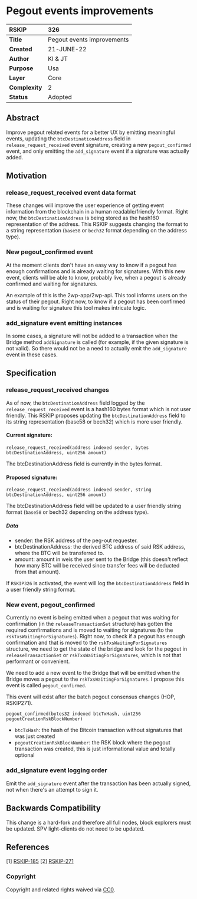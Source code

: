 # Pegout events improvements

|RSKIP          |326           |
| :------------ |:-------------|
|**Title**      |Pegout events improvements |
|**Created**    |21-JUNE-22 |
|**Author**     |KI & JT |
|**Purpose**    |Usa |
|**Layer**      |Core |
|**Complexity** |2 |
|**Status**     |Adopted |

## Abstract

Improve pegout related events for a better UX by emitting meaningful events, updating the `btcDestinationAddress` field in `release_request_received` event signature, creating a new `pegout_confirmed` event, and only emitting the `add_signature` event if a signature was actually added.

## Motivation

### release_request_received event data format

These changes will improve the user experience of getting event information from the blockchain in a human readable/friendly format.
Right now, the `btcDestinationAddress` is being stored as the hash160 representation of the address. This RSKIP suggests changing the format to a string representation (`base58` or `bech32` format depending on the address type).

### New pegout_confirmed event

At the moment clients don't have an easy way to know if a pegout has enough confirmations and is already waiting for signatures. With this new event, clients will be able to know, probably live, when a pegout is already confirmed and waiting for signatures.

An example of this is the 2wp-app/2wp-api. This tool informs users on the status of their pegout. Right now, to know if a pegout has been confirmed and is waiting for signature this tool makes intricate logic.

### add_signature event emitting instances

In some cases, a signature will not be added to a transaction when the Bridge method `addSignature` is called (for example, if the given signature is not valid). So there would not be a need to actually emit the `add_signature` event in these cases.

## Specification

### release_request_received changes

As of now, the `btcDestinationAddress` field logged by the `release_request_received` event is a hash160 bytes format which is not user friendly. This RSKIP proposes updating the `btcDestinationAddress` field to its string representation (base58 or bech32) which is more user friendly.

#### Current signature:

```
release_request_received(address indexed sender, bytes btcDestinationAddress, uint256 amount)
```

The btcDestinationAddress field is currently in the bytes format.

#### Proposed signature:

```
release_request_received(address indexed sender, string btcDestinationAddress, uint256 amount)
```

The btcDestinationAddress field will be updated to a user friendly string format (`base58` or bech32 depending on the address type).

##### Data

- sender: the RSK address of the peg-out requester.
- btcDestinationAddress: the derived BTC address of said RSK address, where the BTC will be transferred to.
- amount: amount in weis the user sent to the Bridge (this doesn't reflect how many BTC will be received since transfer fees will be deducted from that amount).

If `RSKIP326` is activated, the event will log the `btcDestinationAddress` field in a user friendly string format.

### New event, pegout_confirmed

Currently no event is being emitted when a pegout that was waiting for confirmation (in the `releaseTransactionSet` structure) has gotten the required confirmations and is moved to waiting for signatures (to the `rskTxsWaitingForSignatures`).
Right now, to check if a pegout has enough confirmation and that is moved to the `rskTxsWaitingForSignatures` structure, we need to get the state of the bridge and look for the pegout in `releaseTransactionSet` or `rskTxsWaitingForSignatures`, which is not that performant or convenient.

We need to add a new event to the Bridge that will be emitted when the Bridge moves a pegout to the `rskTxsWaitingForSignatures`.
I propose this event is called `pegout_confirmed`.


This event will exist after the batch pegout consensus changes (HOP, RSKIP271).

```
pegout_confirmed(bytes32 indexed btcTxHash, uint256 pegoutCreationRskBlockNumber)
```

- `btcTxHash`: the hash of the Bitcoin transaction without signatures that was just created
- `pegoutCreationRskBlockNumber`: the RSK block where the pegout transaction was created, this is just informational value and totally optional

### add_signature event logging order

Emit the `add_signature` event after the transaction has been actually signed, not when there's an attempt to sign it.

## Backwards Compatibility

This change is a hard-fork and therefore all full nodes, block explorers must be updated. SPV light-clients do not need to be updated. 

## References

[1] [RSKIP-185](https://github.com/rsksmart/RSKIPs/blob/master/IPs/RSKIP185.md)
[2] [RSKIP-271](https://github.com/rsksmart/RSKIPs/blob/master/IPs/RSKIP271.md)

### Copyright

Copyright and related rights waived via [CC0](https://creativecommons.org/publicdomain/zero/1.0/).
